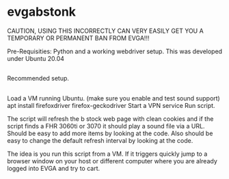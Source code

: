 # evgabstonk

CAUTION, USING THIS INCORRECTLY CAN VERY EASILY GET YOU A TEMPORARY OR PERMANENT BAN FROM EVGA!!!

Pre-Requisities:  Python and a working webdriver setup.  This was developed under Ubuntu 20.04  

##
Recommended setup.

##
Load a VM running Ubuntu.  (make sure you enable and test sound support)
apt install firefoxdriver firefox-geckodriver
Start a VPN service
Run script.

The script will refresh the b stock web page with clean cookies and if the script finds a FHR 3060ti or 3070 it should play a sound file via a URL.  Should be easy to add more items by looking at the code.  Also should be easy to change the default refresh interval by looking at the code.

The idea is you run this script from a VM.  If it triggers quickly jump to a browser window on your host or different computer where you are already logged into EVGA and try to cart.  
